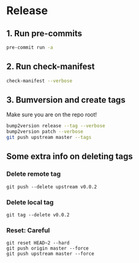 # Release

## 1. Run pre-commits

```bash
pre-commit run -a
```

## 2. Run check-manifest

```bash
check-manifest --verbose
```

## 3. Bumversion and create tags

Make sure you are on the repo root!

```bash
bump2version release --tag --verbose
bump2version patch --verbose
git push upstream master --tags
```

## Some extra info on deleting tags

### Delete remote tag

```shell
git push --delete upstream v0.0.2
```

### Delete local tag

```shell
git tag --delete v0.0.2
```

### Reset: Careful

```shell
git reset HEAD~2 --hard
git push origin master --force
git push upstream master --force
```
